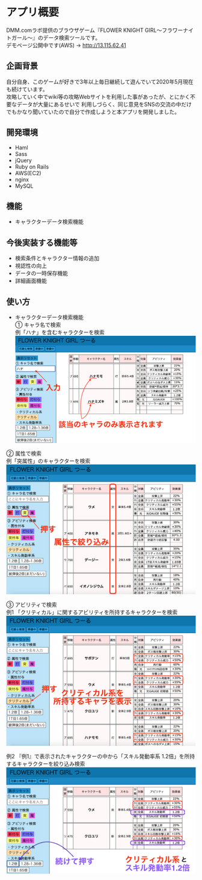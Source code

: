 <!-- # README

This README would normally document whatever steps are necessary to get the
application up and running.

Things you may want to cover:

* Ruby version

* System dependencies

* Configuration

* Database creation

* Database initialization

* How to run the test suite

* Services (job queues, cache servers, search engines, etc.)

* Deployment instructions

* ... -->

# アプリ概要
DMM.comラボ提供のブラウザゲーム『FLOWER KNIGHT GIRL〜フラワーナイトガール〜』のデータ検索ツールです。  
デモページ公開中です(AWS) → http://13.115.62.41  

## 企画背景
自分自身、このゲームが好きで3年以上毎日継続して遊んでいて2020年5月現在も続けています。  
攻略していく中でwiki等の攻略Webサイトを利用した事があったが、とにかく不要なデータが大量にあるせいで
利用しづらく、同じ意見をSNSの交流の中だけでもかなり聞いていたので自分で作成しようと本アプリを開発しました。  

## 開発環境
- Haml
- Sass
- jQuery
- Ruby on Rails
- AWS(EC2)
- nginx
- MySQL

## 機能
- キャラクターデータ検索機能

## 今後実装する機能等
- 検索条件とキャラクター情報の追加
- 視認性の向上
- データの一時保存機能
- 詳細画面機能

## 使い方
- キャラクターデータ検索機能  
① キャラ名で検索  
例「ハナ」を含むキャラクターを検索
![flower1](flower1.png)  
  
② 属性で検索  
例「突属性」のキャラクターを検索  
![flower2](flower2.png)  
  
③ アビリティで検索  
例1 「クリティカル」に関するアビリティを所持するキャラクターを検索  
![flower3](flower3.png)  
  
例2 『例1』で表示されたキャラクターの中から「スキル発動率系 1.2倍」を所持するキャラクターを絞り込み検索  
![flower4](flower4.png)


